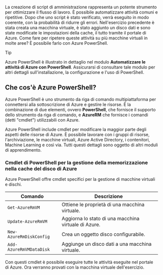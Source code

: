 La creazione di script di amministrazione rappresenta un potente strumento per ottimizzare il flusso di lavoro. È possibile automatizzare attività comuni e ripetitive. Dopo che uno script è stato verificato, verrà eseguito in modo coerente, con la probabilità di ridurre gli errori. Nell'esercizio precedente è stata creata una macchina virtuale, è stato aggiunto un disco dati e sono state modificate le impostazioni della cache, il tutto tramite il portale di Azure. Come fare per ripetere queste attività su più macchine virtuali in molte aree? È possibile farlo con Azure PowerShell.

> [!TIP]
> Azure PowerShell è illustrato in dettaglio nel modulo **Automatizzare le attività di Azure con PowerShell**. Assicurarsi di consultare tale modulo per altri dettagli sull'installazione, la configurazione e l'uso di PowerShell.

## <a name="what-is-azure-powershell"></a>Che cos'è Azure PowerShell?

Azure PowerShell è uno strumento da riga di comando multipiattaforma per connettersi alla sottoscrizione di Azure e gestire le risorse. È la combinazione di due elementi, ovvero **PowerShell**, che fornisce il supporto dello strumento da riga di comando, e **AzureRM** che fornisce i comandi (detti "cmdlet") utilizzabili con Azure. 

Azure PowerShell include cmdlet per modificare la maggior parte degli aspetti delle risorse di Azure. È possibile lavorare con i gruppi di risorse, l'archiviazione, le macchine virtuali, Azure Active Directory, i contenitori, Machine Learning e così via. Tutti questi dettagli sono oggetto di altri moduli di apprendimento.

### <a name="powershell-cmdlets-for-managing-azure-disk-caching"></a>Cmdlet di PowerShell per la gestione della memorizzazione nella cache del disco di Azure

Azure PowerShell offre cmdlet specifici per la gestione di macchine virtuali e dischi.

|Comando  | Descrizione |
|---------|-------------|
| `Get-AzureRmVM`         | Ottiene le proprietà di una macchina virtuale.       |
| `Update-AzureRmVM`      | Aggiorna lo stato di una macchina virtuale di Azure.  |
| `New-AzureRmDiskConfig` | Crea un oggetto disco configurabile.             |
| `Add-AzureRmVMDataDisk` | Aggiunge un disco dati a una macchina virtuale.          |

Con questi cmdlet è possibile eseguire tutte le attività eseguite nel portale di Azure. Ora verranno provati con la macchina virtuale dell'esercizio.
